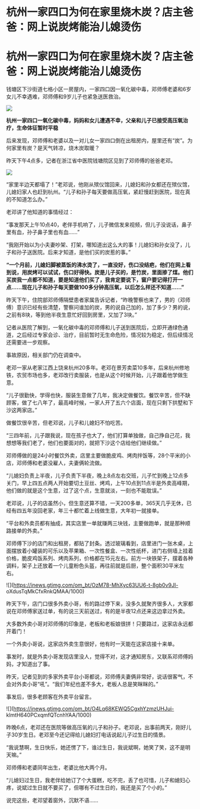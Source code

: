 # 杭州一家四口为何在家里烧木炭？店主爸爸：网上说炭烤能治儿媳烫伤

# 杭州一家四口为何在家里烧木炭？店主爸爸：网上说炭烤能治儿媳烫伤

钱塘区下沙街道七格小区一房屋内，一家四口因一氧化碳中毒，邓师傅老婆和6岁女儿不幸遇难，邓师傅和9岁儿子也紧急送医救治。

![](https://inews.gtimg.com/om_bt/OT7BCBGU2gpwaXQMOa8NZK7ytcvg0ebbhgRUm6G6wHZQQAA/1000)

**杭州一家四口一氧化碳中毒，妈妈和女儿遭遇不幸，父亲和儿子已接受高压氧治疗，生命体征暂时平稳**

后来发现，邓师傅和老婆以及一对儿女一家四口倒在出租房内，屋里还有“炭”。为何家里有炭？是天气转凉，烧木炭取暖？

昨天下午4点多，记者在浙江省中医院钱塘院区见到了邓师傅的爸爸老邓。

![](https://inews.gtimg.com/om_bt/ObdZtrURSDNgmjTfATy5nBJKmxCxsnkEj51UF5tqr8JagAA/1000)

“家里半边天都塌了！”老邓说，他刚从殡仪馆回来，儿媳妇和孙女都还在殡仪馆，儿媳妇家人也赶到杭州。“儿子和孙子每天要做高压氧，紧赶慢赶到医院，现在真的不知道怎么办。”

老邓讲了他知道的事情经过：

“事发那天上午10点40，老伴手机响了，儿子微信发来视频，但儿子没说话，鼻子里有血，孙子鼻子里也有血……”

“我刚开始以为小夫妻吵架、打架，哪知道出这么大的事！儿媳妇和孙女没了，儿子和孙子送医院。后来才知道，是他们买的炭惹的事。”

**“一个月前，儿媳妇脚被蒸饭的沸水烫了，一直没好，伤口没结疤，他们在网上看到说，用炭烤可以试试，伤口好得快。炭是儿子买的，是竹炭，里面掺了煤。他们买炭我一点都不知道，要是知道他们买了，我肯定要说下，窗户要记得打开一点……现在儿子和孙子每天要做100多分钟高压氧，以后怎么样还不知道……”**

昨天下午，住院部邓师傅隔壁患者家属告诉记者，“昨晚警察也来了，男的（邓师傅）意识已经有些清楚，警察问谁加的炭，男的说自己加的，加了多少？男的说，之前有8块，等到他半夜生意忙好回到房里，又加了3块。”

记者从医院了解到，一氧化碳中毒的邓师傅和儿子送到医院后，立即开通绿色通道，之后经过专家会诊、治疗，目前暂时无生命危险，情况较为稳定，但后续情况还需要进一步观察。

事故原因，相关部门仍在调查中。

老邓一家从老家江西上饶来杭州20多年。老邓在景芳卖菜10多年，后来杭州修地铁，农贸市场也多，老邓改行卖服装，也是从这个时候开始，儿子跟着他学做生意。

“儿子很勤快，学得也快，服装生意做了几年，我决定做餐饮。餐饮辛苦，但不缺顾客，做了七八年了，最高峰时候，一家人开了五六个店面，现在只剩下拱墅和下沙这两家店。”

做餐饮很辛苦，但老邓说，儿子和儿媳妇不怕吃苦。

“三四年前，儿子跟我说，现在孩子也大了，他们打算单独做，自己挣自己花，我想想等我们老了，他们也要面对的，就把下沙这个店给他们继续做。”

邓师傅做的是24小时餐饮外卖，店里主要做脆皮鸡、烤肉拌饭等，28个平米的小店，邓师傅和老婆没雇人，夫妻俩轮流做。

“儿媳妇负责上半夜，儿子负责下半夜，晚上8点左右交班，儿子忙到晚上12点多关门，早上四五点两人开始要切土豆丝、烤鸡，上午10点到11点半是外卖高峰期，他们做的就是这个生意，过了这个点，生意就淡，一刻也不能耽误。”

老邓说，儿子的店虽然小，但生意还算不错，一天200多单，365天几乎无休，已经有四五年没回老家，年三十都忙着上线做生意，大年初一就接单。

“平台和外卖员都有抽成，其实店里一单就赚两三块钱，主要做跑单，就是那种顺路接单的外卖。”

邓师傅下沙的店门和出租房，都贴了封条。透过玻璃看到，店里进门一张木桌，上面摆放着小罐装的可乐以及苹果箱、一次性餐盒、一次性纸杯，进门右侧墙上挂着价格，脆皮鸡饭系列、烤肉系列，价格都在15元左右。前方一块铁架子，摆着各种调料，架子上还放着一个儿童粉色头盔，再往前就是后厨，整个面积30平米左右。

![](https://inews.gtimg.com/om_bt/OzM78-MhXyc63UU6-t-8gb0v9JI-
oXdusTqMkCfxRnkQMAA/1000)

昨天下午，店门口很多外卖小哥，有的路过停下来，没多久就聚齐很多人，大家都说在邓师傅家送过单，有的说三天前送过，有的是半夜12点还来这边拿过外卖。

大多数外卖小哥对邓师傅的印象是，老板和老板娘很拼！只要路过，这家店永远都开着门！

一个外卖小哥说，这家店外卖生意很好，他有时一天能在这家店接十来单。

事发时，就是外卖小哥发现店里没人，觉得不对，这才通知房东，又联系邓师傅妈妈，才知道出了事。

昨天，记者见到的多家外卖平台小哥都说，邓师傅夫妻俩非常好，说话很客气，不会对外卖小哥“吼”。“我们年纪也差不多大，老板人总是笑眯眯的。”

事发后，很多老顾客在外卖平台留言。

![](https://inews.gtimg.com/om_bt/O4Lq68KEWQ5CgxhYzmzUHJui-
klmtH640PCxqmfQTcnhYAA/1000)

昨晚6点，老邓还在医院等做高压氧的儿子和孙子。老邓说，出事前两天，刚好儿子30岁生日。老邓至今还记得给儿媳妇打电话说起儿子过生日的情景。

“我说慧啊，生日快乐，她还愣了下，谁过生日，我说斌啊，她笑了笑，这不是明天嘛。”

邓师傅和老婆同年出生，老婆比他大两个月。

“儿媳妇过生日，我老伴给她订了个大蛋糕，吃不完，丢了也可惜，儿子和媳妇心疼，说斌过生日就不要买了，但哪有不过生日的，我还是买了个小的。”

说完这些，老邓望着窗外，沉默不语……

